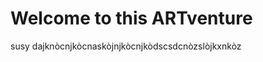 <html>
<link rel="stylesheet" href="styling.css">
<body>
<h1>Welcome to this ARTventure</h1>
<p>susy  dajknòcnjkòcnaskòjnjkòcnjkòdscsdcnòzslòjkxnkòz </p>
  </body>
  </html>

